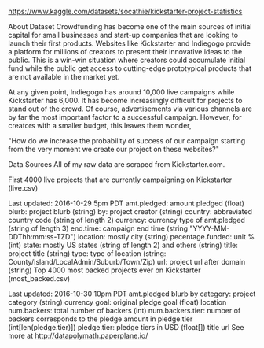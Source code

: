 https://www.kaggle.com/datasets/socathie/kickstarter-project-statistics

About Dataset
Crowdfunding has become one of the main sources of initial capital for small businesses and start-up companies that are looking to launch their first products. Websites like Kickstarter and Indiegogo provide a platform for millions of creators to present their innovative ideas to the public. This is a win-win situation where creators could accumulate initial fund while the public get access to cutting-edge prototypical products that are not available in the market yet.

At any given point, Indiegogo has around 10,000 live campaigns while Kickstarter has 6,000. It has become increasingly difficult for projects to stand out of the crowd. Of course, advertisements via various channels are by far the most important factor to a successful campaign. However, for creators with a smaller budget, this leaves them wonder,

"How do we increase the probability of success of our campaign starting from the very moment we create our project on these websites?"

Data Sources
All of my raw data are scraped from Kickstarter.com.

First 4000 live projects that are currently campaigning on Kickstarter (live.csv)

Last updated: 2016-10-29 5pm PDT
amt.pledged: amount pledged (float)
blurb: project blurb (string)
by: project creator (string)
country: abbreviated country code (string of length 2)
currency: currency type of amt.pledged (string of length 3)
end.time: campaign end time (string "YYYY-MM-DDThh:mm:ss-TZD")
location: mostly city (string)
pecentage.funded: unit % (int)
state: mostly US states (string of length 2) and others (string)
title: project title (string)
type: type of location (string: County/Island/LocalAdmin/Suburb/Town/Zip)
url: project url after domain (string)
Top 4000 most backed projects ever on Kickstarter (most_backed.csv)

Last updated: 2016-10-30 10pm PDT
amt.pledged
blurb
by
category: project category (string)
currency
goal: original pledge goal (float)
location
num.backers: total number of backers (int)
num.backers.tier: number of backers corresponds to the pledge amount in pledge.tier (int[len(pledge.tier)])
pledge.tier: pledge tiers in USD (float[])
title
url
See more at http://datapolymath.paperplane.io/